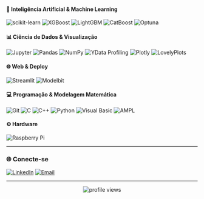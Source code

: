 <!--
**wesleyiuri/wesleyiuri** is a ✨ _special_ ✨ repository because its `README.md` (this file) appears on your GitHub profile.

Here are some ideas to get you started:

- 🔭 I’m currently working on ...
- 🌱 I’m currently learning ...
- 👯 I’m looking to collaborate on ...
- 🤔 I’m looking for help with ...
- 💬 Ask me about ...
- 📫 How to reach me: ...
- 😄 Pronouns: ...
- ⚡ Fun fact: ...
-->
#### 🧠 Inteligência Artificial & Machine Learning
![scikit-learn](https://img.shields.io/badge/scikit--learn-F7931E?style=for-the-badge&logo=scikit-learn&logoColor=white)
![XGBoost](https://img.shields.io/badge/XGBoost-EC0000?style=for-the-badge&logoColor=white)
![LightGBM](https://img.shields.io/badge/LightGBM-000000?style=for-the-badge&logoColor=white)
![CatBoost](https://img.shields.io/badge/CatBoost-000000?style=for-the-badge&logoColor=white)
![Optuna](https://img.shields.io/badge/Optuna-2F6DB5?style=for-the-badge)

#### 📊 Ciência de Dados & Visualização
![Jupyter](https://img.shields.io/badge/Jupyter-F37726?style=for-the-badge&logo=jupyter&logoColor=white)
![Pandas](https://img.shields.io/badge/Pandas-150458?style=for-the-badge&logo=pandas&logoColor=white)
![NumPy](https://img.shields.io/badge/Numpy-013243?style=for-the-badge&logo=numpy&logoColor=white)
![YData Profiling](https://img.shields.io/badge/ydata--profiling-ef5b0c?style=for-the-badge)
![Plotly](https://img.shields.io/badge/Plotly-3F4F75?style=for-the-badge&logo=plotly&logoColor=white)
![LovelyPlots](https://img.shields.io/badge/LovelyPlots-20232a?style=for-the-badge)

#### 🌐 Web & Deploy
![Streamlit](https://img.shields.io/badge/Streamlit-FF4B4B?style=for-the-badge&logo=Streamlit&logoColor=white)
![Modelbit](https://img.shields.io/badge/Modelbit-282828?style=for-the-badge&logo=databricks&logoColor=white)

#### 💻 Programação & Modelagem Matemática
![Git](https://img.shields.io/badge/Git-F05032?style=for-the-badge&logo=git&logoColor=white)
![C](https://img.shields.io/badge/C-00599C?style=for-the-badge&logo=c&logoColor=white)
![C++](https://img.shields.io/badge/C++-00599C?style=for-the-badge&logo=c%2B%2B&logoColor=white)
![Python](https://img.shields.io/badge/Python-3670A0?style=for-the-badge&logo=python&logoColor=ffdd54)
![Visual Basic](https://img.shields.io/badge/Visual%20Basic-6D6D6D?style=for-the-badge&logo=windows&logoColor=white)
![AMPL](https://img.shields.io/badge/AMPL-333366?style=for-the-badge&logo=gnu&logoColor=white)

#### ⚙️ Hardware
![Raspberry Pi](https://img.shields.io/badge/Raspberry%20Pi-A22846?style=for-the-badge&logo=raspberry-pi&logoColor=white)

---

### 🌐 Conecte-se

[![LinkedIn](https://img.shields.io/badge/LinkedIn-0A66C2?style=for-the-badge&logo=linkedin&logoColor=white)](https://www.linkedin.com/in/wesleyiuri)
[![Email](https://img.shields.io/badge/E--mail-0078D4?style=for-the-badge&logo=gmail&logoColor=white)](mailto:wesley.iuri@hotmail.com)

---

<p align="center">
  <img src="https://komarev.com/ghpvc/?username=WesleyIuri&color=blue" alt="profile views" />
</p>
